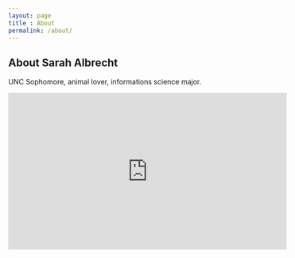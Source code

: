 ```yaml
---
layout: page
title : About
permalink: /about/
---
```


<h2>About Sarah Albrecht</h2>
<p>UNC Sophomore, animal lover, informations science major.</p>
<iframe width="560" height="315" src="https://www.youtube.com/embed/6nCRigQLndk" frameborder="0" allowfullscreen></iframe>